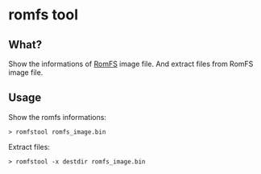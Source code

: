 # romfs tool

## What?

Show the informations of [RomFS](https://docs.kernel.org/filesystems/romfs.html) image file.
And extract files from RomFS image file.

## Usage

Show the romfs informations:

    > romfstool romfs_image.bin

Extract files:

    > romfstool -x destdir romfs_image.bin
